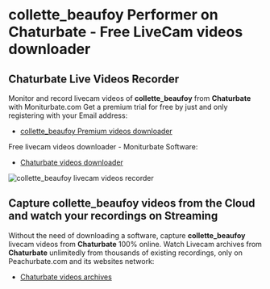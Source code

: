 # collette_beaufoy Performer on Chaturbate - Free LiveCam videos downloader

## Chaturbate Live Videos Recorder

Monitor and record livecam videos of **collette_beaufoy** from **Chaturbate** with Moniturbate.com
Get a premium trial for free by just and only registering with your Email address:
* [collette_beaufoy Premium videos downloader](https://moniturbate.com/request-demo-licence-key.html)

Free livecam videos downloader - Moniturbate Software:
* [Chaturbate videos downloader](https://moniturbate.com/moniturbate-download-software.html)

![collette_beaufoy livecam videos recorder](https://peachurnet.com/templates/moniturbate-software.png)


## Capture collette_beaufoy videos from the Cloud and watch your recordings on Streaming

Without the need of downloading a software, capture **collette_beaufoy** livecam videos from **Chaturbate** 100% online.
Watch Livecam archives from **Chaturbate** unlimitedly from thousands of existing recordings, only on Peachurbate.com and its websites network:
* [Chaturbate videos archives](https://peachurnet.com/)